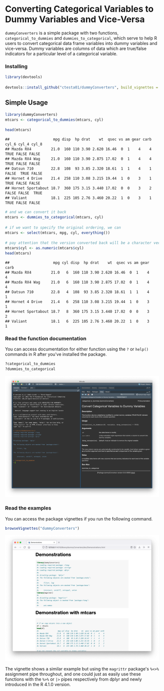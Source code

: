 # Converting Categorical Variables to Dummy Variables and Vice-Versa

`dummyConverters` is a simple package with two functions,
`categorical_to_dummies` and `dummies_to_categorical`, which serve to help R
users to convert categorical data frame variables into dummy variables and
vice-versa. Dummy variables are columns of data which are true/false
indicators for a particular level of a categorical variable.

### Installing 

```r
library(devtools)

devtools::install_github("ctesta01/dummyConverters", build_vignettes = TRUE)
```

## Simple Usage

```r
library(dummyConverters)
mtcars <- categorical_to_dummies(mtcars, cyl)

head(mtcars)
```

```
##                    mpg disp  hp drat    wt  qsec vs am gear carb cyl_6 cyl_4 cyl_8
## Mazda RX4         21.0  160 110 3.90 2.620 16.46  0  1    4    4  TRUE FALSE FALSE
## Mazda RX4 Wag     21.0  160 110 3.90 2.875 17.02  0  1    4    4  TRUE FALSE FALSE
## Datsun 710        22.8  108  93 3.85 2.320 18.61  1  1    4    1 FALSE  TRUE FALSE
## Hornet 4 Drive    21.4  258 110 3.08 3.215 19.44  1  0    3    1  TRUE FALSE FALSE
## Hornet Sportabout 18.7  360 175 3.15 3.440 17.02  0  0    3    2 FALSE FALSE  TRUE
## Valiant           18.1  225 105 2.76 3.460 20.22  1  0    3    1  TRUE FALSE FALSE
```

```r
# and we can convert it back 
mtcars <- dummies_to_categorical(mtcars, cyl) 

# if we want to specify the original ordering, we can
mtcars <- select(mtcars, mpg, cyl, everything())

# pay attention that the version converted back will be a character vector
mtcars$cyl <- as.numeric(mtcars$cyl)
head(mtcars)
```


```
##                    mpg cyl disp  hp drat    wt  qsec vs am gear carb
## Mazda RX4         21.0   6  160 110 3.90 2.620 16.46  0  1    4    4
## Mazda RX4 Wag     21.0   6  160 110 3.90 2.875 17.02  0  1    4    4
## Datsun 710        22.8   4  108  93 3.85 2.320 18.61  1  1    4    1
## Hornet 4 Drive    21.4   6  258 110 3.08 3.215 19.44  1  0    3    1
## Hornet Sportabout 18.7   8  360 175 3.15 3.440 17.02  0  0    3    2
## Valiant           18.1   6  225 105 2.76 3.460 20.22  1  0    3    1
```

### Read the function documentation 

You can access documentation for either function using the `?` or `help()`
commands in R after you've installed the package.

```r
?categorical_to_dummies
?dummies_to_categorical
```

![screenshot of documentation shown inside rstudio](img/categorical_to_dummies.png)


### Read the examples 

You can access the package vignettes if you run the following command.

```r
browseVignettes("dummyConverters")
```

![vignette screenshot](img/demonstrations.png)

The vignette shows a similar example but using the `magrittr` package's `%<>%`
assignment pipe throughout, and one could just as easily use these functions with
the `%>%` or `|>` pipes respectively from dplyr and newly introduced in the R
4.1.0 version.


